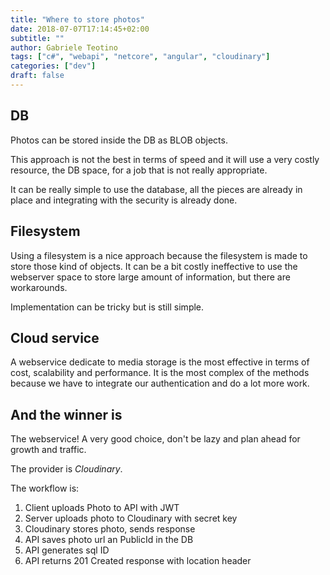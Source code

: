 ```yaml
---
title: "Where to store photos"
date: 2018-07-07T17:14:45+02:00
subtitle: ""
author: Gabriele Teotino
tags: ["c#", "webapi", "netcore", "angular", "cloudinary"]
categories: ["dev"]
draft: false
---
```


<!--more-->

## DB

Photos can be stored inside the DB as BLOB objects.

This approach is not the best in terms of speed and it will use a very costly resource, the DB space, for a job that is not really appropriate.

It can be really simple to use the database, all the pieces are already in place and integrating with the security is already done.

## Filesystem

Using a filesystem is a nice approach because the filesystem is made to store those kind of objects. It can be a bit costly ineffective to use the webserver space to store large amount of information, but there are workarounds.

Implementation can be tricky but is still simple.

## Cloud service

A webservice dedicate to media storage is the most effective in terms of cost, scalability and performance. It is the most complex of the methods because we have to integrate our authentication and do a lot more work.

## And the winner is

The webservice! A very good choice, don't be lazy and plan ahead for growth and traffic.

The provider is *Cloudinary*.

The workflow is:

1. Client uploads Photo to API with JWT
2. Server uploads photo to Cloudinary with secret key
3. Cloudinary stores photo, sends response
4. API saves photo url an PublicId in the DB
5. API generates sql ID
6. API returns 201 Created response with location header

